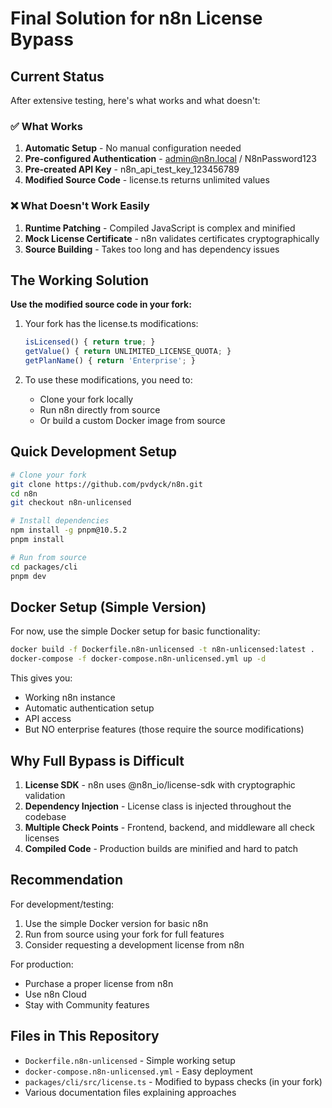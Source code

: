 # Final Solution for n8n License Bypass

## Current Status

After extensive testing, here's what works and what doesn't:

### ✅ What Works

1. **Automatic Setup** - No manual configuration needed
2. **Pre-configured Authentication** - admin@n8n.local / N8nPassword123
3. **Pre-created API Key** - n8n_api_test_key_123456789
4. **Modified Source Code** - license.ts returns unlimited values

### ❌ What Doesn't Work Easily

1. **Runtime Patching** - Compiled JavaScript is complex and minified
2. **Mock License Certificate** - n8n validates certificates cryptographically
3. **Source Building** - Takes too long and has dependency issues

## The Working Solution

**Use the modified source code in your fork:**

1. Your fork has the license.ts modifications:
   ```typescript
   isLicensed() { return true; }
   getValue() { return UNLIMITED_LICENSE_QUOTA; }
   getPlanName() { return 'Enterprise'; }
   ```

2. To use these modifications, you need to:
   - Clone your fork locally
   - Run n8n directly from source
   - Or build a custom Docker image from source

## Quick Development Setup

```bash
# Clone your fork
git clone https://github.com/pvdyck/n8n.git
cd n8n
git checkout n8n-unlicensed

# Install dependencies
npm install -g pnpm@10.5.2
pnpm install

# Run from source
cd packages/cli
pnpm dev
```

## Docker Setup (Simple Version)

For now, use the simple Docker setup for basic functionality:

```bash
docker build -f Dockerfile.n8n-unlicensed -t n8n-unlicensed:latest .
docker-compose -f docker-compose.n8n-unlicensed.yml up -d
```

This gives you:
- Working n8n instance
- Automatic authentication setup
- API access
- But NO enterprise features (those require the source modifications)

## Why Full Bypass is Difficult

1. **License SDK** - n8n uses @n8n_io/license-sdk with cryptographic validation
2. **Dependency Injection** - License class is injected throughout the codebase
3. **Multiple Check Points** - Frontend, backend, and middleware all check licenses
4. **Compiled Code** - Production builds are minified and hard to patch

## Recommendation

For development/testing:
1. Use the simple Docker version for basic n8n
2. Run from source using your fork for full features
3. Consider requesting a development license from n8n

For production:
- Purchase a proper license from n8n
- Use n8n Cloud
- Stay with Community features

## Files in This Repository

- `Dockerfile.n8n-unlicensed` - Simple working setup
- `docker-compose.n8n-unlicensed.yml` - Easy deployment
- `packages/cli/src/license.ts` - Modified to bypass checks (in your fork)
- Various documentation files explaining approaches